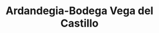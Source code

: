 ---
title: "Ardandegia-Bodega Vega del Castillo"
url: /pitillas/ardandegia-bodega-vega-del-castillo/
shop: Spirituosen
---